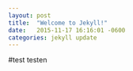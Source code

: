 ```yaml
---
layout: post
title:  "Welcome to Jekyll!"
date:   2015-11-17 16:16:01 -0600
categories: jekyll update
---
```

#test
testen
